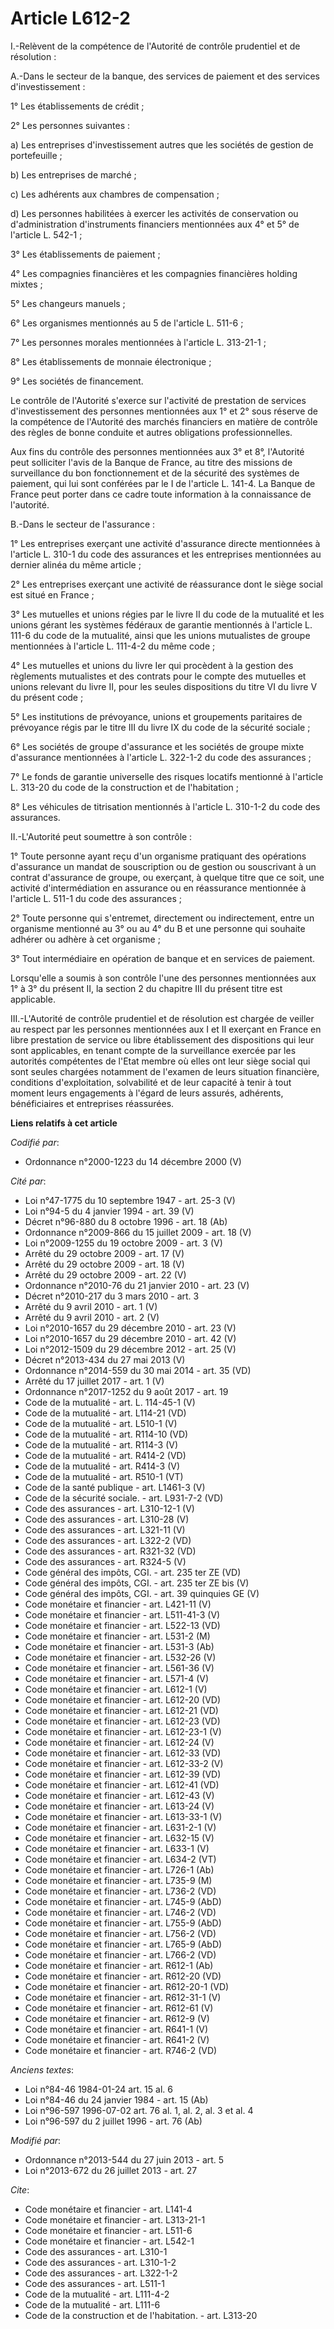 # Article L612-2

I.-Relèvent de la compétence de l'Autorité de contrôle prudentiel et de résolution : 

A.-Dans le secteur de la banque, des services de paiement et des services d'investissement : 

1° Les établissements de crédit ; 

2° Les personnes suivantes : 

a) Les entreprises d'investissement autres que les sociétés de gestion de portefeuille ; 

b) Les entreprises de marché ; 

c) Les adhérents aux chambres de compensation ; 

d) Les personnes habilitées à exercer les activités de conservation ou d'administration d'instruments financiers mentionnées
aux 4° et 5° de l'article L. 542-1 ; 

3° Les établissements de paiement ; 

4° Les compagnies financières et les compagnies financières holding mixtes ; 

5° Les changeurs manuels ; 

6° Les organismes mentionnés au 5 de l'article L. 511-6 ; 

7° Les personnes morales mentionnées à l'article L. 313-21-1 ; 

8° Les établissements de monnaie électronique ;

9° Les sociétés de financement.

Le contrôle de l'Autorité s'exerce sur l'activité de prestation de services d'investissement des personnes mentionnées aux 1°
et 2° sous réserve de la compétence de l'Autorité des marchés financiers en matière de contrôle des règles de bonne conduite
et autres obligations professionnelles. 

Aux fins du contrôle des personnes mentionnées aux 3° et 8°, l'Autorité peut solliciter l'avis de la Banque de France, au
titre des missions de surveillance du bon fonctionnement et de la sécurité des systèmes de paiement, qui lui sont conférées
par le I de l'article L. 141-4. La Banque de France peut porter dans ce cadre toute information à la connaissance de
l'autorité. 

B.-Dans le secteur de l'assurance : 

1° Les entreprises exerçant une activité d'assurance directe mentionnées à l'article L. 310-1 du code des assurances et les
entreprises mentionnées au dernier alinéa du même article ; 

2° Les entreprises exerçant une activité de réassurance dont le siège social est situé en France ; 

3° Les mutuelles et unions régies par le livre II du code de la mutualité et les unions gérant les systèmes fédéraux de
garantie mentionnés à l'article L. 111-6 du code de la mutualité, ainsi que les unions mutualistes de groupe mentionnées à
l'article L. 111-4-2 du même code ; 

4° Les mutuelles et unions du livre Ier qui procèdent à la gestion des règlements mutualistes et des contrats pour le compte
des mutuelles et unions relevant du livre II, pour les seules dispositions du titre VI du livre V du présent code ; 

5° Les institutions de prévoyance, unions et groupements paritaires de prévoyance régis par le titre III du livre IX du code
de la sécurité sociale ; 

6° Les sociétés de groupe d'assurance et les sociétés de groupe mixte d'assurance mentionnées à l'article L. 322-1-2 du code
des assurances ; 

7° Le fonds de garantie universelle des risques locatifs mentionné à l'article L. 313-20 du code de la construction et de
l'habitation ; 

8° Les véhicules de titrisation mentionnés à l'article L. 310-1-2 du code des assurances. 

II.-L'Autorité peut soumettre à son contrôle : 

1° Toute personne ayant reçu d'un organisme pratiquant des opérations d'assurance un mandat de souscription ou de gestion ou
souscrivant à un contrat d'assurance de groupe, ou exerçant, à quelque titre que ce soit, une activité d'intermédiation en
assurance ou en réassurance mentionnée à l'article L. 511-1 du code des assurances ; 

2° Toute personne qui s'entremet, directement ou indirectement, entre un organisme mentionné au 3° ou au 4° du B et une
personne qui souhaite adhérer ou adhère à cet organisme ; 

3° Tout intermédiaire en opération de banque et en services de paiement. 

Lorsqu'elle a soumis à son contrôle l'une des personnes mentionnées aux 1° à 3° du présent II, la section 2 du chapitre III
du présent titre est applicable. 

III.-L'Autorité de contrôle prudentiel et de résolution est chargée de veiller au respect par les personnes mentionnées aux I
et II exerçant en France en libre prestation de service ou libre établissement des dispositions qui leur sont applicables, en
tenant compte de la surveillance exercée par les autorités compétentes de l'Etat membre où elles ont leur siège social qui
sont seules chargées notamment de l'examen de leurs situation financière, conditions d'exploitation, solvabilité et de leur
capacité à tenir à tout moment leurs engagements à l'égard de leurs assurés, adhérents, bénéficiaires et entreprises
réassurées.

**Liens relatifs à cet article**

_Codifié par_:

  - Ordonnance n°2000-1223 du 14 décembre 2000 (V)

_Cité par_:

  - Loi n°47-1775 du 10 septembre 1947 - art. 25-3 (V)
  - Loi n°94-5 du 4 janvier 1994 - art. 39 (V)
  - Décret n°96-880 du 8 octobre 1996 - art. 18 (Ab)
  - Ordonnance n°2009-866 du 15 juillet 2009 - art. 18 (V)
  - Loi n°2009-1255 du 19 octobre 2009 - art. 3 (V)
  - Arrêté du 29 octobre 2009 - art. 17 (V)
  - Arrêté du 29 octobre 2009 - art. 18 (V)
  - Arrêté du 29 octobre 2009 - art. 22 (V)
  - Ordonnance n°2010-76 du 21 janvier 2010 - art. 23 (V)
  - Décret n°2010-217 du 3 mars 2010 - art. 3
  - Arrêté du 9 avril 2010 - art. 1 (V)
  - Arrêté du 9 avril 2010 - art. 2 (V)
  - Loi n°2010-1657 du 29 décembre 2010 - art. 23 (V)
  - Loi n°2010-1657 du 29 décembre 2010 - art. 42 (V)
  - Loi n°2012-1509 du 29 décembre 2012 - art. 25 (V)
  - Décret n°2013-434 du 27 mai 2013 (V)
  - Ordonnance n°2014-559 du 30 mai 2014 - art. 35 (VD)
  - Arrêté du 17 juillet 2017 - art. 1 (V)
  - Ordonnance n°2017-1252 du 9 août 2017 - art. 19
  - Code de la mutualité - art. L. 114-45-1 (V)
  - Code de la mutualité - art. L114-21 (VD)
  - Code de la mutualité - art. L510-1 (V)
  - Code de la mutualité - art. R114-10 (VD)
  - Code de la mutualité - art. R114-3 (V)
  - Code de la mutualité - art. R414-2 (VD)
  - Code de la mutualité - art. R414-3 (V)
  - Code de la mutualité - art. R510-1 (VT)
  - Code de la santé publique - art. L1461-3 (V)
  - Code de la sécurité sociale. - art. L931-7-2 (VD)
  - Code des assurances - art. L310-12-1 (V)
  - Code des assurances - art. L310-28 (V)
  - Code des assurances - art. L321-11 (V)
  - Code des assurances - art. L322-2 (VD)
  - Code des assurances - art. R321-32 (VD)
  - Code des assurances - art. R324-5 (V)
  - Code général des impôts, CGI. - art. 235 ter ZE (VD)
  - Code général des impôts, CGI. - art. 235 ter ZE bis (V)
  - Code général des impôts, CGI. - art. 39 quinquies GE (V)
  - Code monétaire et financier - art. L421-11 (V)
  - Code monétaire et financier - art. L511-41-3 (V)
  - Code monétaire et financier - art. L522-13 (VD)
  - Code monétaire et financier - art. L531-2 (M)
  - Code monétaire et financier - art. L531-3 (Ab)
  - Code monétaire et financier - art. L532-26 (V)
  - Code monétaire et financier - art. L561-36 (V)
  - Code monétaire et financier - art. L571-4 (V)
  - Code monétaire et financier - art. L612-1 (V)
  - Code monétaire et financier - art. L612-20 (VD)
  - Code monétaire et financier - art. L612-21 (VD)
  - Code monétaire et financier - art. L612-23 (VD)
  - Code monétaire et financier - art. L612-23-1 (V)
  - Code monétaire et financier - art. L612-24 (V)
  - Code monétaire et financier - art. L612-33 (VD)
  - Code monétaire et financier - art. L612-33-2 (V)
  - Code monétaire et financier - art. L612-39 (VD)
  - Code monétaire et financier - art. L612-41 (VD)
  - Code monétaire et financier - art. L612-43 (V)
  - Code monétaire et financier - art. L613-24 (V)
  - Code monétaire et financier - art. L613-33-1 (V)
  - Code monétaire et financier - art. L631-2-1 (V)
  - Code monétaire et financier - art. L632-15 (V)
  - Code monétaire et financier - art. L633-1 (V)
  - Code monétaire et financier - art. L634-2 (VT)
  - Code monétaire et financier - art. L726-1 (Ab)
  - Code monétaire et financier - art. L735-9 (M)
  - Code monétaire et financier - art. L736-2 (VD)
  - Code monétaire et financier - art. L745-9 (AbD)
  - Code monétaire et financier - art. L746-2 (VD)
  - Code monétaire et financier - art. L755-9 (AbD)
  - Code monétaire et financier - art. L756-2 (VD)
  - Code monétaire et financier - art. L765-9 (AbD)
  - Code monétaire et financier - art. L766-2 (VD)
  - Code monétaire et financier - art. R612-1 (Ab)
  - Code monétaire et financier - art. R612-20 (VD)
  - Code monétaire et financier - art. R612-20-1 (VD)
  - Code monétaire et financier - art. R612-31-1 (V)
  - Code monétaire et financier - art. R612-61 (V)
  - Code monétaire et financier - art. R612-9 (V)
  - Code monétaire et financier - art. R641-1 (V)
  - Code monétaire et financier - art. R641-2 (V)
  - Code monétaire et financier - art. R746-2 (VD)

_Anciens textes_:

  - Loi n°84-46 1984-01-24 art. 15 al. 6
  - Loi n°84-46 du 24 janvier 1984 - art. 15 (Ab)
  - Loi n°96-597 1996-07-02 art. 76 al. 1, al. 2, al. 3 et al. 4
  - Loi n°96-597 du 2 juillet 1996 - art. 76 (Ab)

_Modifié par_:

  - Ordonnance n°2013-544 du 27 juin 2013 - art. 5
  - Loi n°2013-672 du 26 juillet 2013 - art. 27

_Cite_:

  - Code monétaire et financier - art. L141-4
  - Code monétaire et financier - art. L313-21-1
  - Code monétaire et financier - art. L511-6
  - Code monétaire et financier - art. L542-1
  - Code des assurances - art. L310-1
  - Code des assurances - art. L310-1-2
  - Code des assurances - art. L322-1-2
  - Code des assurances - art. L511-1
  - Code de la mutualité - art. L111-4-2
  - Code de la mutualité - art. L111-6
  - Code de la construction et de l'habitation. - art. L313-20
